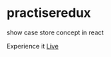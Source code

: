# practiseredux
show case store concept in react

Experience it [Live](https://slicecounter.netlify.app/)
